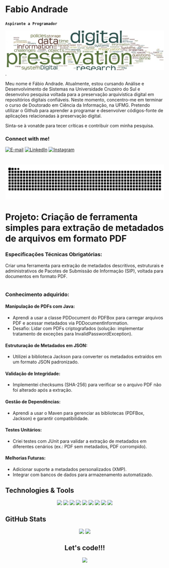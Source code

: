 # Fabio Andrade

**`Aspirante a Programador`**

 ![Image Alt](https://github.com/Lopesbh01/Fabio/blob/cb4ef0c2c84f82cfc3536bcf0a5b29921b88372a/1677790891424.jpg).


Meu nome é Fábio Andrade. Atualmente, estou cursando Análise e Desenvolvimento de Sistemas na Universidade Cruzeiro do Sul e desenvolvo pesquisa voltada para a preservação arquivística digital em repositórios digitais confiáveis. Neste momento, concentro-me em terminar o curso de Doutorado em Ciência da Informação, na UFMG. Pretendo utilizar o Github para aprender a programar e desenvolver códigos-fonte de aplicações relacionadas à preservação digital. 

Sinta-se à vonatde para tecer críticas e contribuir com minha pesquisa.

<img align="right" alt="" height="190px" src="./src/study.gif">

<h3 align="left">Connect with me!</h3>

[![E-mail](https://img.shields.io/badge/-Email-000?style=for-the-badge&logo=microsoft-outlook&logoColor=FF00F6&color:FFF)](mailto:arquivistaufmg@hotmail.com)
[![LinkedIn](https://img.shields.io/badge/-LinkedIn-000?style=for-the-badge&logo=linkedin&logoColor=FF00F6&color:FFF)](https://www.linkedin.com/in/fábio-andrade-343233252)
[![Instagram](https://img.shields.io/badge/-Instagram-000?style=for-the-badge&logo=instagram&logoColor=FF00F6&color:FFF)](https://www.instagram.com/lopesfabio2520/)

#

<picture align="center">
  <source media="(prefers-color-scheme: dark)" srcset="https://raw.githubusercontent.com/Lopesbh01/Fabio/output/github-contribution-grid-snake-dark.svg">
  <source media="(prefers-color-scheme: light)" srcset="https://raw.githubusercontent.com/Lopesbh01/Fabio/output/github-contribution-grid-snake-dark.svg">
  <img align="center" alt="github contribution grid snake animation" src="https://raw.githubusercontent.com/Lopesbh01/Fabio/output/github-contribution-grid-snake.svg">
</picture>

#

# Projeto: Criação de ferramenta simples para extração de metadados de arquivos em formato PDF

### Especificações Técnicas Obrigatórias:
Criar uma ferramenta para extração de metadados descritivos, estruturais e administrativos de Pacotes de Submissão de Informação (SIP), voltada para documentos em formato PDF.
 
#

### Conhecimento adquirido:

#### Manipulação de PDFs com Java:
- Aprendi a usar a classe PDDocument do PDFBox para carregar arquivos PDF e acessar metadados via PDDocumentInformation.
- Desafio: Lidar com PDFs criptografados (solução: implementar tratamento de exceções para InvalidPasswordException).

#### Estruturação de Metadados em JSON:
- Utilizei a biblioteca Jackson para converter os metadados extraídos em um formato JSON padronizado.

#### Validação de Integridade:
- Implementei checksums (SHA-256) para verificar se o arquivo PDF não foi alterado após a extração.

#### Gestão de Dependências:
- Aprendi a usar o Maven para gerenciar as bibliotecas (PDFBox, Jackson) e garantir compatibilidade.

#### Testes Unitários:
- Criei testes com JUnit para validar a extração de metadados em diferentes cenários (ex.: PDF sem metadados, PDF corrompido).

#### Melhorias Futuras:
  - Adicionar suporte a metadados personalizados (XMP).
  - Integrar com bancos de dados para armazenamento automatizado.
 
<div>

## Technologies & Tools

<p align="center">
  
 <img src="https://img.shields.io/badge/-JAVA-CB3837?style=flat-square&logo=java&logoColor=white" height="25"/>
 <img src="https://img.shields.io/badge/-.NET-181717?style=flat-square&logo=dotnet" height="25"/>
 <img src="https://img.shields.io/badge/-javascript-%23F7DF1E?style=flat-square&logo=javascript&logoColor=black" height="25"/>
 <img src="https://img.shields.io/badge/typescript%20-%23007ACC.svg?&style=for-the-badge&logo=typescript&logoColor=white" height="25"/> 
 <img src="https://img.shields.io/badge/react%20-%2320232a.svg?&style=for-the-badge&logo=react&logoColor=%2361DAFB" height="25"/>
 <img src="https://img.shields.io/badge/bootstrap%20-%23563D7C.svg?&style=for-the-badge&logo=bootstrap&logoColor=white" height="25"/>
 <img src="https://img.shields.io/badge/-npm-CB3837?style=flat-square&logo=npm" height="25"/>
 <img src="https://img.shields.io/badge/-GitHub-181717?style=flat-square&logo=github" height="25"/>
 <img src="https://img.shields.io/badge/-Blazor-4B088A?style=flat-square&logo=blazor" height="25"/>


</p>

## GitHub Stats

<p align = "center">
  <img src = "https://github-readme-stats.vercel.app/api?username=Fabio&show_icons=true&theme=tokyonight&line_height=27">
  <img src = "https://github-readme-stats.vercel.app/api/top-langs/?username=Fabio&hide=css,html&theme=tokyonight">
</p>


<div align="center">
<h2>Let's code!!!</h2>
<img src="https://media.giphy.com/media/LmNwrBhejkK9EFP504/giphy.gif" width="400px" />
</div>



